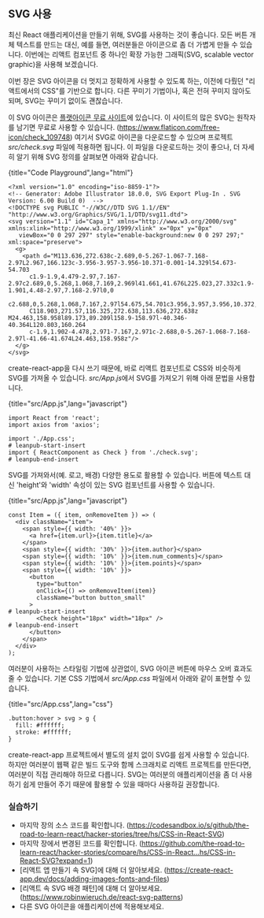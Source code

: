 ## SVG 사용

최신 React 애플리케이션을 만들기 위해, SVG를 사용하는 것이 좋습니다. 모든 버튼 개체 텍스트를 만드는 대신, 예를 들면, 여러분들은 아이콘으로 좀 더 가볍게 만들 수 있습니다. 이번에는 리액트 컴포넌트 중 하나인 확장 가능한 그래픽(SVG, scalable vector graphic)을 사용해 보겠습니다. 

이번 장은 SVG 아이콘을 더 멋지고 정확하게 사용할 수 있도록 하는, 이전에 다뤘던 "리액트에서의 CSS"를 기반으로 합니다. 다른 꾸미기 기법이나, 혹은 전혀 꾸미지 않아도 되며, SVG는 꾸미기 없이도 괜찮습니다. 

이 SVG 아이콘은 [플랫아이콘 무료 사이트](https://www.flaticon.com/authors/freepik)에 있습니다. 이 사이트의 많은 SVG는 원작자를 남기면 무료로 사용할 수 있습니다. (https://www.flaticon.com/free-icon/check_109748) 여기서 SVG로 아이콘을 다운로드할 수 있으며 프로젝트 *src/check.svg* 파일에 적용하면 됩니다. 이 파일을 다운로드하는 것이 좋으나, 더 자세히 알기 위해 SVG 정의를 살펴보면 아래와 같습니다.

{title="Code Playground",lang="html"}
~~~~~~~
<?xml version="1.0" encoding="iso-8859-1"?>
<!-- Generator: Adobe Illustrator 18.0.0, SVG Export Plug-In . SVG Version: 6.00 Build 0)  -->
<!DOCTYPE svg PUBLIC "-//W3C//DTD SVG 1.1//EN" "http://www.w3.org/Graphics/SVG/1.1/DTD/svg11.dtd">
<svg version="1.1" id="Capa_1" xmlns="http://www.w3.org/2000/svg" xmlns:xlink="http://www.w3.org/1999/xlink" x="0px" y="0px"
   viewBox="0 0 297 297" style="enable-background:new 0 0 297 297;" xml:space="preserve">
  <g>
    <path d="M113.636,272.638c-2.689,0-5.267-1.067-7.168-2.97L2.967,166.123c-3.956-3.957-3.956-10.371-0.001-14.329l54.673-54.703
      c1.9-1.9,4.479-2.97,7.167-2.97c2.689,0,5.268,1.068,7.169,2.969l41.661,41.676L225.023,27.332c1.9-1.901,4.48-2.97,7.168-2.97l0,0
      c2.688,0,5.268,1.068,7.167,2.97l54.675,54.701c3.956,3.957,3.956,10.372,0,14.328L120.803,269.668
      C118.903,271.57,116.325,272.638,113.636,272.638z M24.463,158.958l89.173,89.209l158.9-158.97l-40.346-40.364L120.803,160.264
      c-1.9,1.902-4.478,2.971-7.167,2.971c-2.688,0-5.267-1.068-7.168-2.97l-41.66-41.674L24.463,158.958z"/>
  </g>
</svg>
~~~~~~~

create-react-app을 다시 쓰기 때문에, 바로 리액트 컴포넌트로 CSS와 비슷하게 SVG를 가져올 수 있습니다. *src/App.js*에서 SVG를 가져오기 위해 아래 문법을 사용합니다.

{title="src/App.js",lang="javascript"}
~~~~~~~
import React from 'react';
import axios from 'axios';

import './App.css';
# leanpub-start-insert
import { ReactComponent as Check } from './check.svg';
# leanpub-end-insert
~~~~~~~

SVG를 가져와서(예. 로고, 배경) 다양한 용도로 활용할 수 있습니다. 버튼에 텍스트 대신 'height'와 'width' 속성이 있는 SVG 컴포넌트를 사용할 수 있습니다.

{title="src/App.js",lang="javascript"}
~~~~~~~
const Item = ({ item, onRemoveItem }) => (
  <div className="item">
    <span style={{ width: '40%' }}>
      <a href={item.url}>{item.title}</a>
    </span>
    <span style={{ width: '30%' }}>{item.author}</span>
    <span style={{ width: '10%' }}>{item.num_comments}</span>
    <span style={{ width: '10%' }}>{item.points}</span>
    <span style={{ width: '10%' }}>
      <button
        type="button"
        onClick={() => onRemoveItem(item)}
        className="button button_small"
      >
# leanpub-start-insert
        <Check height="18px" width="18px" />
# leanpub-end-insert
      </button>
    </span>
  </div>
);
~~~~~~~

여러분이 사용하는 스타일링 기법에 상관없이, SVG 아이콘 버튼에 마우스 오버 효과도 줄 수 있습니다. 기본 CSS 기법에서 *src/App.css* 파일에서 아래와 같이 표현할 수 있습니다.

{title="src/App.css",lang="css"}
~~~~~~~
.button:hover > svg > g {
  fill: #ffffff;
  stroke: #ffffff;
}
~~~~~~~

create-react-app 프로젝트에서 별도의 설치 없이 SVG를 쉽게 사용할 수 있습니다. 하지만 여러분이 웹팩 같은 빌드 도구와 함께 스크래치로 리액트 프로젝트를 만든다면, 여러분이 직접 관리해야 하므로 다릅니다. SVG는 여러분의 애플리케이션을 좀 더 사용하기 쉽게 만들어 주기 때문에 활용할 수 있을 때마다 사용하길 권장합니다.

### 실습하기

* 마지막 장의 소스 코드를 확인합니다. (https://codesandbox.io/s/github/the-road-to-learn-react/hacker-stories/tree/hs/CSS-in-React-SVG)
* 마지막 장에서 변경된 코드를 확인합니다. (https://github.com/the-road-to-learn-react/hacker-stories/compare/hs/CSS-in-React...hs/CSS-in-React-SVG?expand=1)
* [리액트 앱 만들기 속 SVG]에 대해 더 알아보세요. (https://create-react-app.dev/docs/adding-images-fonts-and-files)
* [리액트 속 SVG 배경 패턴]에 대해 더 알아보세요. (https://www.robinwieruch.de/react-svg-patterns)
* 다른 SVG 아이콘을 애플리케이션에 적용해보세요.
